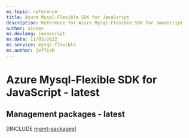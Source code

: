 ```yaml
---
ms.topic: reference
title: Azure Mysql-Flexible SDK for JavaScript
description: Reference for Azure Mysql-Flexible SDK for JavaScript
author: xirzec
ms.devlang: javascript
ms.data: 11/03/2022
ms.service: mysql-flexible
ms.author: jeffish
---
```

# Azure Mysql-Flexible SDK for JavaScript - latest

## Management packages - latest
[!INCLUDE [mgmt-packages](mysql-flexible-mgmt-index.md)]